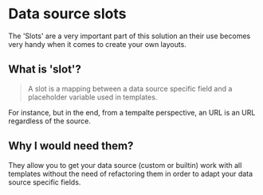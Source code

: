 # Data source slots

The 'Slots' are a very important part of this solution an their use becomes very handy when it comes to create your own layouts.

## What is 'slot'?

> A slot is a mapping between a data source specific field and a placeholder variable used in templates. 

For instance, but in the end, from a tempalte perspective, an URL is an URL regardless of the source.

## Why I would need them?

They allow you to get your data source (custom or builtin) work with all templates without the need of refactoring them in order to adapt your data source specific fields.